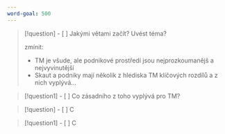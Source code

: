 ```yaml
---
word-goal: 500
---
```


> [!question] - [ ] Jakými větami začít? Uvést téma?
> 
> zmínit:
> - TM je všude, ale podnikové prostředí jsou nejprozkoumanějš a nejvyvinutější
> - Skaut a podniky mají několik z hlediska TM klíčových rozdílů a z nich vyplývá...

> [!question1] - [ ] Co zásadního z toho vyplývá pro TM?

> [!question] - [ ] C

> [!question1] - [ ] C



